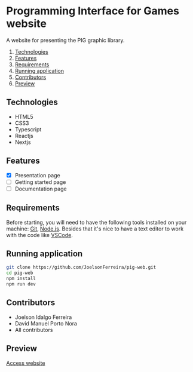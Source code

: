 # Programming Interface for Games website

A website for presenting the PIG graphic library.

1. [Technologies](#technologies)
1. [Features](#features)
1. [Requirements](#requirements)
1. [Running application](#running-application)
1. [Contributors](#contributors)
1. [Preview](#preview)

## Technologies

* HTML5
* CSS3
* Typescript
* Reactjs
* Nextjs

## Features

* [x] Presentation page
* [ ] Getting started page
* [ ] Documentation page

## Requirements

Before starting, you will need to have the following tools installed on your machine: [Git](https://git-scm.com), [Node.js](https://nodejs.org/en/). Besides that it's nice to have a text editor to work with the code like [VSCode](https://code.visualstudio.com/).

## Running application

```bash
git clone https://github.com/JoelsonFerreira/pig-web.git
cd pig-web
npm install
npm run dev
```

## Contributors

* Joelson Idalgo Ferreira
* David Manuel Porto Nora
* All contributors

## Preview

[Access website](https://pig-web.vercel.app/)
